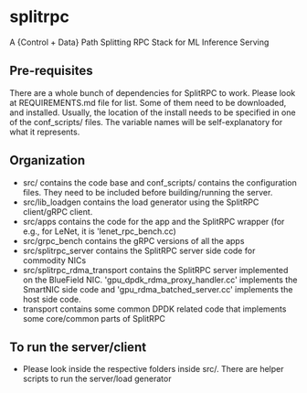# splitrpc
A {Control + Data} Path Splitting RPC Stack for ML Inference Serving

## Pre-requisites
There are a whole bunch of dependencies for SplitRPC to work. Please look at REQUIREMENTS.md file for list.
Some of them need to be downloaded, and installed. Usually, the location of the install needs to be specified in one of the conf\_scripts/ files.
The variable names will be self-explanatory for what it represents.

## Organization
- src/ contains the code base and conf\_scripts/ contains the configuration files. They need to be included before building/running the server.
- src/lib\_loadgen contains the load generator using the SplitRPC client/gRPC client. 
- src/apps contains the code for the app and the SplitRPC wrapper (for e.g., for LeNet, it is 'lenet\_rpc\_bench.cc)
- src/grpc\_bench contains the gRPC versions of all the apps
- src/splitrpc\_server contains the SplitRPC server side code for commodity NICs
- src/splitrpc\_rdma\_transport contains the SplitRPC server implemented on the BlueField NIC. 
'gpu\_dpdk\_rdma\_proxy\_handler.cc' implements the SmartNIC side code and 'gpu\_rdma\_batched\_server.cc' implements the host side code.
- transport contains some common DPDK related code that implements some core/common parts of SplitRPC


## To run the server/client
- Please look inside the respective folders inside src/. There are helper scripts to run the server/load generator	

